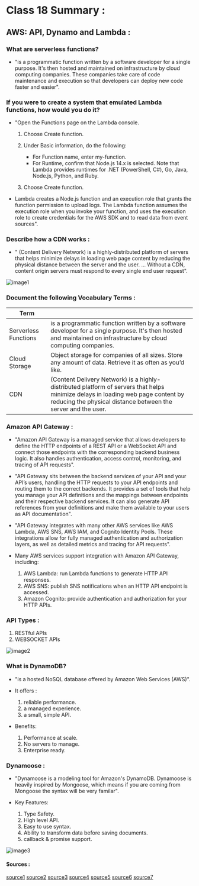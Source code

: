 # Class 18 Summary :

## AWS: API, Dynamo and Lambda :

### What are serverless functions?

  * "is a programmatic function written by a software developer for a single purpose. It's then hosted and maintained on infrastructure by cloud computing companies. These companies take care of code maintenance and execution so that developers can deploy new code faster and easier".

### If you were to create a system that emulated Lambda functions, how would you do it?

  * "Open the Functions page on the Lambda console.
      1. Choose Create function.
      2. Under Basic information, do the following:
         * For Function name, enter my-function.
         * For Runtime, confirm that Node.js 14.x is selected. Note that Lambda provides runtimes for .NET (PowerShell, C#), Go, Java, Node.js, Python, and Ruby.

      3. Choose Create function.
  * Lambda creates a Node.js function and an execution role that grants the function permission to upload logs. The Lambda function assumes the execution role when you invoke your function, and uses the execution role to create credentials for the AWS SDK and to read data from event sources".

### Describe how a CDN works :

  * " (Content Delivery Network) is a highly-distributed platform of servers that helps minimize delays in loading web page content by reducing the physical distance between the server and the user. ... Without a CDN, content origin servers must respond to every single end user request".

  ![image1](https://www.ariseserver.com/wp-content/uploads/2017/02/Content-Delivery-Network-CDN.jpg)

###  Document the following Vocabulary Terms :

| Term      |                                                          |
| -----------  | ----------------------------------------------------------------|
|Serverless Functions | is a programmatic function written by a software developer for a single purpose. It's then hosted and maintained on infrastructure by cloud computing companies.   |
| Cloud Storage   | Object storage for companies of all sizes. Store any amount of data. Retrieve it as often as you’d like.   |
| CDN   | (Content Delivery Network) is a highly-distributed platform of servers that helps minimize delays in loading web page content by reducing the physical distance between the server and the user.   |

### Amazon API Gateway :

  * "Amazon API Gateway is a managed service that allows developers to define the HTTP endpoints of a REST API or a WebSocket API and connect those endpoints with the corresponding backend business logic. It also handles authentication, access control, monitoring, and tracing of API requests".

  * "API Gateway sits between the backend services of your API and your API’s users, handling the HTTP requests to your API endpoints and routing them to the correct backends. It provides a set of tools that help you manage your API definitions and the mappings between endpoints and their respective backend services. It can also generate API references from your definitions and make them available to your users as API documentation".

  * "API Gateway integrates with many other AWS services like AWS Lambda, AWS SNS, AWS IAM, and Cognito Identity Pools. These integrations allow for fully managed authentication and authorization layers, as well as detailed metrics and tracing for API requests".

  * Many AWS services support integration with Amazon API Gateway, including:
    1. AWS Lambda: run Lambda functions to generate HTTP API responses.
    2. AWS SNS: publish SNS notifications when an HTTP API endpoint is accessed.
    3. Amazon Cognito: provide authentication and authorization for your HTTP APIs.

### API Types :
   1. RESTful APIs
   2. WEBSOCKET APIs

   ![image2](https://d2908q01vomqb2.cloudfront.net/1b6453892473a467d07372d45eb05abc2031647a/2018/06/13/api-backends.png)

### What is DynamoDB? 

  * "is a hosted NoSQL database offered by Amazon Web Services (AWS)".

  * It offers :
    1. reliable performance.
    2. a managed experience.
    3. a small, simple API.

  * Benefits:
    1. Performance at scale.
    2. No servers to manage.
    3. Enterprise ready.

### Dynamoose :
   
  * "Dynamoose is a modeling tool for Amazon's DynamoDB. Dynamoose is heavily inspired by Mongoose, which means if you are coming from Mongoose the syntax will be very familar".

  * Key Features:
    1. Type Safety.
    2. High level API.
    3. Easy to use syntax.
    4. Ability to transform data before saving documents.
    5. callback & promise support.

![image3](https://images.ctfassets.net/1d31s1aajogl/5ZcoOX41SWWPDJJDzVpBfE/eb2ae1d1c6ebbbd3a2176bec219dbf47/dynamodb_lambda_s3_static-hosting_architecture.png)


#### Sources :
[source1](https://blog.hubspot.com/website/serverless-functions)
[source2](https://docs.aws.amazon.com/lambda/latest/dg/getting-started-create-function.html)
[source3](https://www.akamai.com/us/en/cdn/what-is-a-cdn.jsp)
[source4](https://www.serverless.com/amazon-api-gateway)
[source5](https://aws.amazon.com/api-gateway/)
[source6](https://www.dynamodbguide.com/what-is-dynamo-db/)
[source7](https://aws.amazon.com/dynamodb/)




